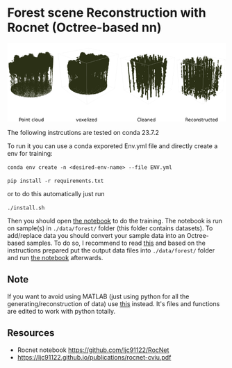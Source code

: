 # Forest scene Reconstruction with Rocnet (Octree-based nn)
![image](./data/images/img1.png)


The following instrcutions are tested on conda 23.7.2


To run it you can use a conda exporeted Env.yml file and directly create a env for training:

```conda env create -n <desired-env-name> --file ENV.yml```

```pip install -r requirements.txt```

or to do this automatically just run  


```./install.sh```





Then you should open [the notebook](train_nb-128-32-Forest.ipynb) to do the training.
The notebook is run on sample(s) in ```./data/forest/``` folder (this folder contains datasets). To add/replace data you should convert your sample data into an Octree-based samples. To do so, I recommend to read [this](./data/preprocessing/readme.md) and based on the instructions prepared put the output data files into ```./data/forest/``` folder and run [the notebook](./train_nb-128-32-Forest.ipynb) afterwards.


## Note
If you want to avoid using MATLAB (just using python for all the generating/reconstruction of data) use [this](/RocNet-newV-pythonConversion) instead. It's files and functions are edited to work with python totally.

## Resources
- Rocnet notebook https://github.com/ljc91122/RocNet
- https://ljc91122.github.io/publications/rocnet-cviu.pdf
